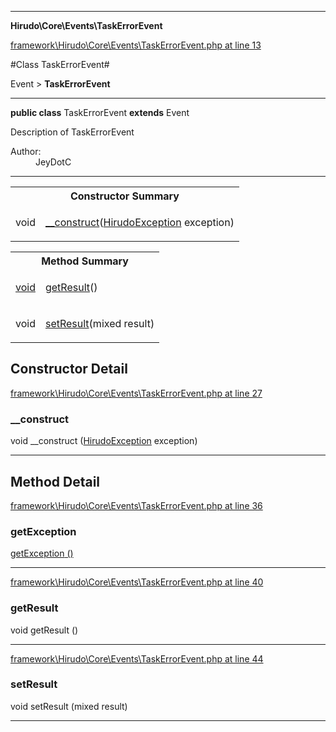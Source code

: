 

- - -

**Hirudo\Core\Events\TaskErrorEvent**


<a href="https://github.com/JeyDotC/Hirudo/blob/master/framework/Hirudo/Core/Events/TaskErrorEvent.php#L13" target='_blank'>framework\Hirudo\Core\Events\TaskErrorEvent.php at line 13</a>

#Class TaskErrorEvent#

Event &gt; **TaskErrorEvent**




- - -

<p><strong>public  class</strong> <span>TaskErrorEvent</span>
<strong>extends</strong> Event

</p>

<div class="comment" id="overview_description"><p>Description of TaskErrorEvent</p></div>

<dl>
<dt>Author:</dt>
<dd>JeyDotC</dd>
</dl>


<hr />

<table id="summary_constructor">
<tr><th colspan="2">Constructor Summary</th></tr>
<tr>
<td><span class='k'></span> <span class='nx'>void</span></td>
<td class="description"><p class="name"><a href="#__construct">__construct</a>(<a href="https://github.com/JeyDotC/Hirudo-docs/blob/master/Hirudo/Core/Exceptions/HirudoException.md">HirudoException</a> exception)</p></td>
</tr>
</table>

<table id="summary_method">
<tr><th colspan="2">Method Summary</th></tr>
<tr>
<td><span class='k'></span> <span class='nx'><a href='https://github.com/JeyDotC/Hirudo-docs/blob/master/Hirudo/Core/Exceptions/HirudoException.md>HirudoException</a></span></td>
<td class="description"><p class="name"><a href="#getexception">getException</a>()</p><p class="description"></p></td>
</tr>
<tr>
<td><span class='k'></span> <span class='nx'>void</span></td>
<td class="description"><p class="name"><a href="#getresult">getResult</a>()</p></td>
</tr>
<tr>
<td><span class='k'></span> <span class='nx'>void</span></td>
<td class="description"><p class="name"><a href="#setresult">setResult</a>(mixed result)</p></td>
</tr>
</table>

<h2>Constructor Detail</h2>


<a href="https://github.com/JeyDotC/Hirudo/blob/master/framework/Hirudo/Core/Events/TaskErrorEvent.php#L27" target='_blank'>framework\Hirudo\Core\Events\TaskErrorEvent.php at line 27</a>

<h3 id="__construct">__construct</h3>
<span class='k'></span> <span class='nx'>void</span> <span class='nf'>__construct</span> (<a href="https://github.com/JeyDotC/Hirudo-docs/blob/master/Hirudo/Core/Exceptions/HirudoException.md">HirudoException</a> exception)

<div class="details">

</div>

- - -

<h2 id="detail_method">Method Detail</h2>

<a href="https://github.com/JeyDotC/Hirudo/blob/master/framework/Hirudo/Core/Events/TaskErrorEvent.php#L36" target='_blank'>framework\Hirudo\Core\Events\TaskErrorEvent.php at line 36</a>

<h3 id="getException()">getException</h3>
<span class='k'></span> <span class='nx'><a href='https://github.com/JeyDotC/Hirudo-docs/blob/master/Hirudo/Core/Exceptions/HirudoException.md>HirudoException</a></span> <span class='nf'>getException</span> ()

<div class="details">
<p></p>
</div>

- - -


<a href="https://github.com/JeyDotC/Hirudo/blob/master/framework/Hirudo/Core/Events/TaskErrorEvent.php#L40" target='_blank'>framework\Hirudo\Core\Events\TaskErrorEvent.php at line 40</a>

<h3 id="getResult()">getResult</h3>
<span class='k'></span> <span class='nx'>void</span> <span class='nf'>getResult</span> ()

<div class="details">

</div>

- - -


<a href="https://github.com/JeyDotC/Hirudo/blob/master/framework/Hirudo/Core/Events/TaskErrorEvent.php#L44" target='_blank'>framework\Hirudo\Core\Events\TaskErrorEvent.php at line 44</a>

<h3 id="setResult()">setResult</h3>
<span class='k'></span> <span class='nx'>void</span> <span class='nf'>setResult</span> (mixed result)

<div class="details">

</div>

- - -

